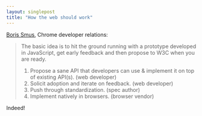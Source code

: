 ```yaml
---
layout: singlepost
title: "How the web should work"
---
```


[Boris Smus](http://smus.com/how-the-web-should-work/), Chrome developer relations:
>The basic idea is to hit the ground running with a prototype developed in JavaScript, get early feedback and then propose to W3C when you are ready.
>
>1. Propose a sane API that developers can use & implement it on top of existing API(s). (web developer)
>2. Solicit adoption and iterate on feedback. (web developer)
>3. Push through standardization. (spec author)
>4. Implement natively in browsers. (browser vendor)

Indeed!